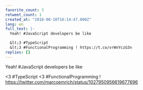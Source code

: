 ```yaml
---
favorite_count: 3
retweet_count: 1
created_at: "2018-08-10T16:14:47.000Z"
lang: en
full_text: |-
  Yeah! #JavaScript developers be like

  &lt;3 #TypeScript 
  &lt;3 #FunctionalProgramming ! https://t.co/vrWnYczG3n
replies: []
---
```


Yeah! #JavaScript developers be like

&lt;3 #TypeScript &lt;3 #FunctionalProgramming !
<https://twitter.com/marcoemrich/status/1027950956619677696>
